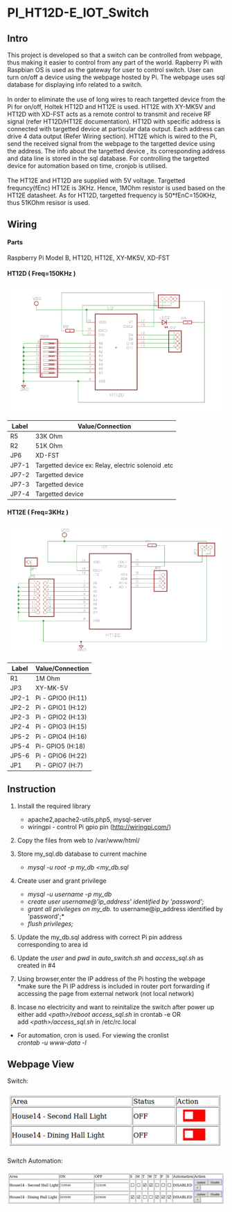 # PI_HT12D-E_IOT_Switch

## Intro
This project is developed so that a switch can be controlled from webpage, thus making it easier to control from any part of the world. 
Rapberry Pi with Raspbian OS is used as the gateway for user to control switch. User can turn on/off a device using the webpage hosted by Pi. The webpage uses sql database for displaying info related to a switch.
<br /> 
<br /> In order to eliminate the use of long wires to reach targetted device from the Pi for on/off, Holtek HT12D and HT12E is used. HT12E with XY-MK5V and HT12D with XD-FST acts as a remote control to transmit and receive RF signal (refer HT12D/HT12E documentation). HT12D with specific address is connected with targetted device at particular data output. Each address can drive 4 data output (Refer Wiring section). HT12E which is wired to the Pi, send the received signal from the webpage to the targetted device using the address. The info about the targetted device , its corresponding address and data line is stored in the sql database. For controlling the targetted device for automation based on time, cronjob is utilised.
<br /> 
<br />The HT12E and HT12D are supplied with 5V voltage. Targetted frequncy(fEnc) HT12E is 3KHz. Hence, 1MOhm resistor is used based on the HT12E datasheet. As for HT12D, targetted frequency is 50*fEnC=150KHz, thus 51KOhm resisor is used. 

 
## Wiring
#### Parts
Raspberry Pi Model B, HT12D, HT12E,  XY-MK5V, XD-FST

#### HT12D ( Freq=150KHz )

![Alt text](./images/ht12d.png)


|  Label | Value/Connection |
| ------------- | ------------- |
| R5  | 33K Ohm  |
| R2  | 51K Ohm  |
| JP6  | XD-FST  |
| JP7-1  | Targetted device ex: Relay, electric solenoid .etc |
| JP7-2  | Targetted device  |
| JP7-3  | Targetted device  |
| JP7-4  | Targetted device  |

#### HT12E ( Freq=3KHz )
![Alt text](./images/ht12e.png)

|  Label | Value/Connection |
| ------------- | ------------- |
| R1  | 1M Ohm  |
| JP3  | XY-MK-5V  |
| JP2-1  | Pi - GPIO0 (H:11) |
| JP2-2  | Pi - GPIO1 (H:12)|
| JP2-3  | Pi - GPIO2 (H:13) |
| JP2-4  | Pi - GPIO3  (H:15) |
| JP5-2  | Pi - GPIO4  (H:16)|
| JP5-4  | Pi- GPIO5  (H:18) |
| JP5-6  | Pi - GPIO6 (H:22) |
| JP1  | Pi - GPIO7  (H:7) |

## Instruction
1. Install the required library
   - apache2,apache2-utils,php5, mysql-server  
   - wiringpi - control Pi gpio pin (http://wiringpi.com/)
  
2. Copy the files from web to /var/www/html/
  
3. Store my_sql.db database to current machine
   - *mysql -u root -p my_db <my_db.sql*

4. Create user and grant privilege
   - *mysql -u username -p my_db*
   - *create user username@'ip_address' identified by 'password';*
   - *grant all privileges on my_db.* to username@ip_address identified by 'password';*
   - *flush privileges;*

5. Update the my_db.sql address with correct Pi pin address corresponding to area id

6. Update the *user* and *pwd* in *auto_switch.sh* and *access_sql.sh* as created in #4

7. Using browser,enter the IP address of the Pi hosting the webpage 
   <br />*make sure the Pi IP address is  included in router port forwarding if accessing the page from external network (not local network)
   
 8. Incase no electricity and want to reinitalize the switch after power up
    <br /> either add *\<path\>/reboot access_sql.sh* in crontab -e OR
    <br /> add *\<path\>/access_sql.sh* in /etc/rc.local


* For automation, cron is used. For viewing the cronlist
   <br />*crontab -u www-data -l*

## Webpage View

Switch:

![Alt text](./images/switch.png)

Switch Automation:

![Alt text](./images/switch_auto.png)

